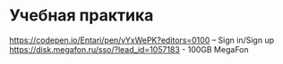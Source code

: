 # Учебная практика
https://codepen.io/Entari/pen/vYxWePK?editors=0100 – Sign in/Sign up
https://disk.megafon.ru/sso/?lead_id=1057183 - 100GB MegaFon
